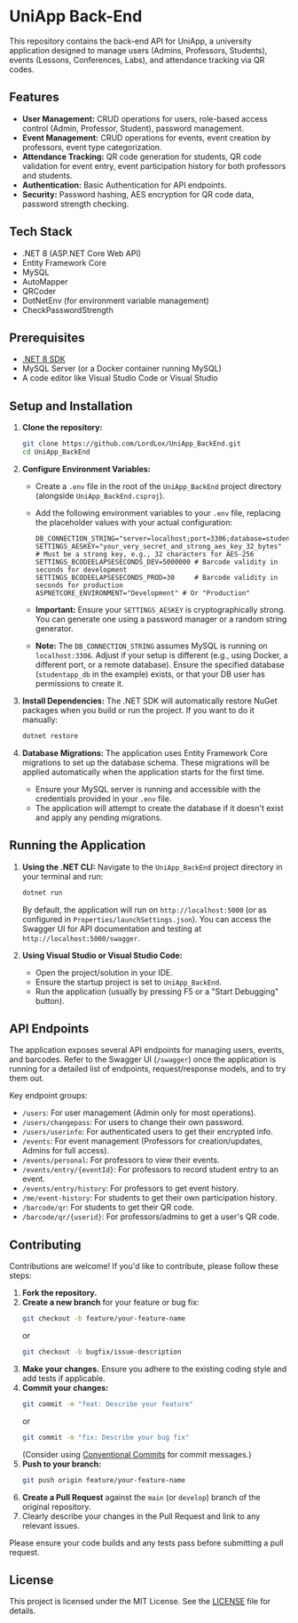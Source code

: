 # UniApp Back-End

This repository contains the back-end API for UniApp, a university application designed to manage users (Admins, Professors, Students), events (Lessons, Conferences, Labs), and attendance tracking via QR codes.

## Features

* **User Management:** CRUD operations for users, role-based access control (Admin, Professor, Student), password management.
* **Event Management:** CRUD operations for events, event creation by professors, event type categorization.
* **Attendance Tracking:** QR code generation for students, QR code validation for event entry, event participation history for both professors and students.
* **Authentication:** Basic Authentication for API endpoints.
* **Security:** Password hashing, AES encryption for QR code data, password strength checking.

## Tech Stack

* .NET 8 (ASP.NET Core Web API)
* Entity Framework Core
* MySQL
* AutoMapper
* QRCoder
* DotNetEnv (for environment variable management)
* CheckPasswordStrength

## Prerequisites

* [.NET 8 SDK](https://dotnet.microsoft.com/download/dotnet/8.0)
* MySQL Server (or a Docker container running MySQL)
* A code editor like Visual Studio Code or Visual Studio

## Setup and Installation

1.  **Clone the repository:**
    ```bash
    git clone https://github.com/LordLox/UniApp_BackEnd.git
    cd UniApp_BackEnd
    ```

2.  **Configure Environment Variables:**
    * Create a `.env` file in the root of the `UniApp_BackEnd` project directory (alongside `UniApp_BackEnd.csproj`).
    * Add the following environment variables to your `.env` file, replacing the placeholder values with your actual configuration:

        ```env
        DB_CONNECTION_STRING="server=localhost;port=3306;database=studentapp_db;user=your_db_user;password=your_strong_password"
        SETTINGS_AESKEY="your_very_secret_and_strong_aes_key_32_bytes" # Must be a strong key, e.g., 32 characters for AES-256
        SETTINGS_BCODEELAPSESECONDS_DEV=5000000 # Barcode validity in seconds for development
        SETTINGS_BCODEELAPSESECONDS_PROD=30     # Barcode validity in seconds for production
        ASPNETCORE_ENVIRONMENT="Development" # Or "Production"
        ```
    * **Important:** Ensure your `SETTINGS_AESKEY` is cryptographically strong. You can generate one using a password manager or a random string generator.
    * **Note:** The `DB_CONNECTION_STRING` assumes MySQL is running on `localhost:3306`. Adjust if your setup is different (e.g., using Docker, a different port, or a remote database). Ensure the specified database (`studentapp_db` in the example) exists, or that your DB user has permissions to create it.

3.  **Install Dependencies:**
    The .NET SDK will automatically restore NuGet packages when you build or run the project. If you want to do it manually:
    ```bash
    dotnet restore
    ```

4.  **Database Migrations:**
    The application uses Entity Framework Core migrations to set up the database schema. These migrations will be applied automatically when the application starts for the first time.
    * Ensure your MySQL server is running and accessible with the credentials provided in your `.env` file.
    * The application will attempt to create the database if it doesn't exist and apply any pending migrations.

## Running the Application

1.  **Using the .NET CLI:**
    Navigate to the `UniApp_BackEnd` project directory in your terminal and run:
    ```bash
    dotnet run
    ```
    By default, the application will run on `http://localhost:5000` (or as configured in `Properties/launchSettings.json`). You can access the Swagger UI for API documentation and testing at `http://localhost:5000/swagger`.

2.  **Using Visual Studio or Visual Studio Code:**
    * Open the project/solution in your IDE.
    * Ensure the startup project is set to `UniApp_BackEnd`.
    * Run the application (usually by pressing F5 or a "Start Debugging" button).

## API Endpoints

The application exposes several API endpoints for managing users, events, and barcodes. Refer to the Swagger UI (`/swagger`) once the application is running for a detailed list of endpoints, request/response models, and to try them out.

Key endpoint groups:
* `/users`: For user management (Admin only for most operations).
* `/users/changepass`: For users to change their own password.
* `/users/userinfo`: For authenticated users to get their encrypted info.
* `/events`: For event management (Professors for creation/updates, Admins for full access).
* `/events/personal`: For professors to view their events.
* `/events/entry/{eventId}`: For professors to record student entry to an event.
* `/events/entry/history`: For professors to get event history.
* `/me/event-history`: For students to get their own participation history.
* `/barcode/qr`: For students to get their QR code.
* `/barcode/qr/{userid}`: For professors/admins to get a user's QR code.

## Contributing

Contributions are welcome! If you'd like to contribute, please follow these steps:

1.  **Fork the repository.**
2.  **Create a new branch** for your feature or bug fix:
    ```bash
    git checkout -b feature/your-feature-name
    ```
    or
    ```bash
    git checkout -b bugfix/issue-description
    ```
3.  **Make your changes.** Ensure you adhere to the existing coding style and add tests if applicable.
4.  **Commit your changes:**
    ```bash
    git commit -m "feat: Describe your feature"
    ```
    or
    ```bash
    git commit -m "fix: Describe your bug fix"
    ```
    (Consider using [Conventional Commits](https://www.conventionalcommits.org/) for commit messages.)
5.  **Push to your branch:**
    ```bash
    git push origin feature/your-feature-name
    ```
6.  **Create a Pull Request** against the `main` (or `develop`) branch of the original repository.
7.  Clearly describe your changes in the Pull Request and link to any relevant issues.

Please ensure your code builds and any tests pass before submitting a pull request.

## License

This project is licensed under the MIT License. See the [LICENSE](LICENSE) file for details.